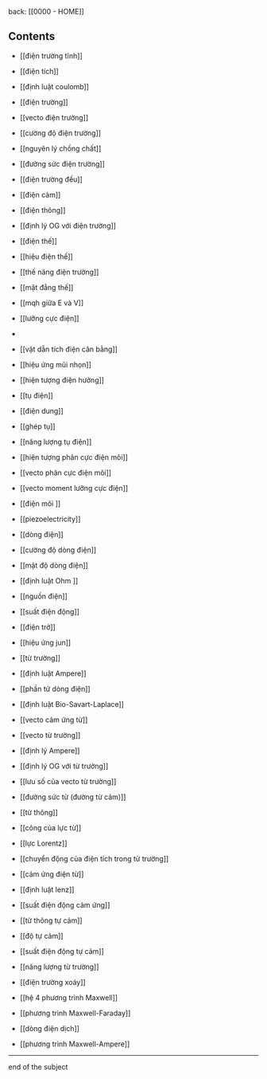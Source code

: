 back: [[0000 - HOME]]

## Contents

- [[điện trường tĩnh]]
- [[điện tích]]
- [[định luật coulomb]]
- [[điện trường]]
- [[vecto điện trường]]
- [[cường độ điện trường]]
- [[nguyên lý chồng chất]]
- [[đường sức điện trường]]
- [[điện trường đều]]
- [[điện cảm]]
- [[điện thông]]
- [[định lý OG với điện trường]]
- [[điện thế]]
- [[hiệu điện thế]]
- [[thế năng điện trường]]
- [[mặt đẳng thế]]
- [[mqh giữa E và V]]
- [[lưỡng cực điện]]
- 

- [[vật dẫn tích điện cân bằng]]
- [[hiệu ứng mũi nhọn]]
- [[hiện tượng điện hưởng]]
- [[tụ điện]]
- [[điện dung]]
- [[ghép tụ]]
- [[năng lượng tụ điện]]

- [[hiện tượng phân cực điện môi]]
-  [[vecto phân cực điện môi]]
- [[vecto moment lưỡng cực điện]]
- [[điện môi ]]
- [[piezoelectricity]]

- [[dòng điện]]
- [[cường độ dòng điện]]
- [[mật độ dòng điện]]
- [[định luật Ohm ]]
- [[nguồn điện]]
- [[suất điện động]]
- [[điện trở]]
- [[hiệu ứng jun]]

- [[từ trường]]
- [[định luật Ampere]]
- [[phần tử dòng điện]]
- [[định luật Bio-Savart-Laplace]]
- [[vecto cảm ứng từ]]
- [[vecto từ trường]]
- [[định lý Ampere]]
- [[định lý OG với từ trường]]
- [[lưu số của vecto từ trường]]
- [[đường sức từ (đường từ cảm)]]
- [[từ thông]]
- [[công của lực từ]]
- [[lực Lorentz]]
- [[chuyển động của điện tích trong từ trường]]

- [[cảm ứng điện từ]]
- [[định luật lenz]]
- [[suất điện động cảm ứng]]
- [[từ thông tự cảm]]
- [[độ tự cảm]]
- [[suất điện động tự cảm]]
- [[năng lượng từ trường]]

- [[điện trường xoáy]]
- [[hệ 4 phương trình Maxwell]]
- [[phương trình Maxwell-Faraday]]
- [[dòng điện dịch]]
- [[phương trình Maxwell-Ampere]]

---
end of the subject




